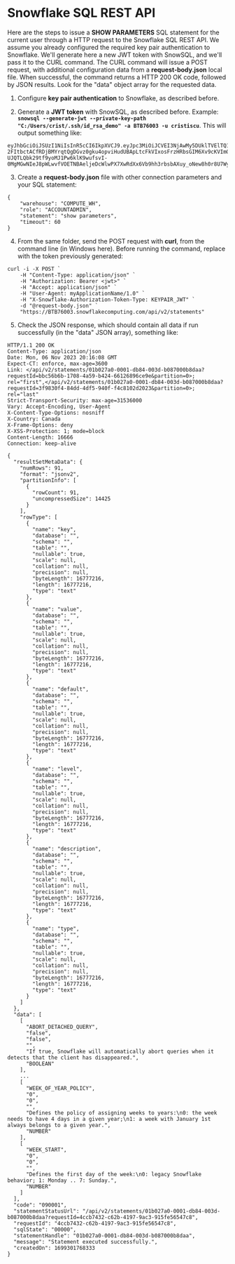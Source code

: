 # Snowflake SQL REST API

Here are the steps to issue a **SHOW PARAMETERS** SQL statement for the current user through a HTTP request to the Snowflake SQL REST API. We assume you already configured the required key pair authentication to Snowflake. We'll generate here a new JWT token with SnowSQL, and we'll pass it to the CURL command. The CURL command will issue a POST request, with additional configuration data from a **request-body.json** local file. When successful, the command returns a HTTP 200 OK code, followed by JSON results. Look for the "data" object array for the requested data.

1. Configure **key pair authentication** to Snowflake, as described before.

2. Generate a **JWT token** with SnowSQL, as described before. Example: **`snowsql --generate-jwt --private-key-path "C:/Users/crist/.ssh/id_rsa_demo" -a BTB76003 -u cristiscu`**. This will output something like:
```
eyJhbGciOiJSUzI1NiIsInR5cCI6IkpXVCJ9.eyJpc3MiOiJCVEI3NjAwMy5DUklTVElTQ1UuU0hBMjU2OjVIYmtsbHRtaGNFNTVObmFFZnJQSmN3eUtJOFlEQWdFRVNMTFdXNHkzbWc9Iiwic3ViIjoiQlRCNzYwMDMuQ1JJU1RJU0NVIiwiaWF0IjoxNjk5MzAxMzk5LCJleHAiOjE2OTkzODc3OTl9.dm0DX7EOzoWCLuZWjhsbfWSO66Qqvg-2FItbctACfRDjBMYrqtQgDGvz0gku4opviHudUBApLtcFkVIxosFrzHRbsGIM6Xv9cKVImQK40CodGViR3L1CrWWXYp_s572JCyd1kqMVbmEI_8xa4TtKWuE41pH44Ea7mXAOPeAoHsJXZpbodFFitUe7ozeKav9eaI4x94hw9NlRX-UJQTLQbk29tf9yoMJ1Pw6klK9wufsvI-0MgMGwNIeJ8pWLwvfVOETNBAeljeDcWlwPX7XwRdXx6Vb9hh3rbsbAXuy_oNew8h0r8U7WysxmVBvKaAdFzbhFEHlRnqSqwbwtJGkE2A
```

3. Create a **request-body.json** file with other connection parameters and your SQL statement:
```
{
    "warehouse": "COMPUTE_WH",
    "role": "ACCOUNTADMIN",
    "statement": "show parameters",
    "timeout": 60
}
```

4. From the same folder, send the POST request with **curl**, from the command line (in Windows here). Before running the command, replace **<jwt>** with the token previously generated:
```
curl -i -X POST `
    -H "Content-Type: application/json" `
    -H "Authorization: Bearer <jwt>" `
    -H "Accept: application/json" `
    -H "User-Agent: myApplicationName/1.0" `
    -H "X-Snowflake-Authorization-Token-Type: KEYPAIR_JWT" `
    -d "@request-body.json" `
    "https://BTB76003.snowflakecomputing.com/api/v2/statements"
```

5. Check the JSON response, which should contain all data if run successfully (in the "data" JSON array), something like:

```
HTTP/1.1 200 OK
Content-Type: application/json
Date: Mon, 06 Nov 2023 20:16:08 GMT
Expect-CT: enforce, max-age=3600
Link: </api/v2/statements/01b027a0-0001-db84-003d-b087000b8daa?requestId=bbc56b6b-1708-4a59-b424-66126896ce9e&partition=0>; rel="first",</api/v2/statements/01b027a0-0001-db84-003d-b087000b8daa?requestId=3f9830f4-84dd-4df5-940f-f4c8102d2023&partition=0>; rel="last"
Strict-Transport-Security: max-age=31536000
Vary: Accept-Encoding, User-Agent
X-Content-Type-Options: nosniff
X-Country: Canada
X-Frame-Options: deny
X-XSS-Protection: 1; mode=block
Content-Length: 16666
Connection: keep-alive

{
  "resultSetMetaData": {
    "numRows": 91,
    "format": "jsonv2",
    "partitionInfo": [
      {
        "rowCount": 91,
        "uncompressedSize": 14425
      }
    ],
    "rowType": [
      {
        "name": "key",
        "database": "",
        "schema": "",
        "table": "",
        "nullable": true,
        "scale": null,
        "collation": null,
        "precision": null,
        "byteLength": 16777216,
        "length": 16777216,
        "type": "text"
      },
      {
        "name": "value",
        "database": "",
        "schema": "",
        "table": "",
        "nullable": true,
        "scale": null,
        "collation": null,
        "precision": null,
        "byteLength": 16777216,
        "length": 16777216,
        "type": "text"
      },
      {
        "name": "default",
        "database": "",
        "schema": "",
        "table": "",
        "nullable": true,
        "scale": null,
        "collation": null,
        "precision": null,
        "byteLength": 16777216,
        "length": 16777216,
        "type": "text"
      },
      {
        "name": "level",
        "database": "",
        "schema": "",
        "table": "",
        "nullable": true,
        "scale": null,
        "collation": null,
        "precision": null,
        "byteLength": 16777216,
        "length": 16777216,
        "type": "text"
      },
      {
        "name": "description",
        "database": "",
        "schema": "",
        "table": "",
        "nullable": true,
        "scale": null,
        "collation": null,
        "precision": null,
        "byteLength": 16777216,
        "length": 16777216,
        "type": "text"
      },
      {
        "name": "type",
        "database": "",
        "schema": "",
        "table": "",
        "nullable": true,
        "scale": null,
        "collation": null,
        "precision": null,
        "byteLength": 16777216,
        "length": 16777216,
        "type": "text"
      }
    ]
  },
  "data": [
    [
      "ABORT_DETACHED_QUERY",
      "false",
      "false",
      "",
      "If true, Snowflake will automatically abort queries when it detects that the client has disappeared.",
      "BOOLEAN"
    ],
    ...
    [
      "WEEK_OF_YEAR_POLICY",
      "0",
      "0",
      "",
      "Defines the policy of assigning weeks to years:\n0: the week needs to have 4 days in a given year;\n1: a week with January 1st always belongs to a given year.",
      "NUMBER"
    ],
    [
      "WEEK_START",
      "0",
      "0",
      "",
      "Defines the first day of the week:\n0: legacy Snowflake behavior; 1: Monday .. 7: Sunday.",
      "NUMBER"
    ]
  ],
  "code": "090001",
  "statementStatusUrl": "/api/v2/statements/01b027a0-0001-db84-003d-b087000b8daa?requestId=4ccb7432-c62b-4197-9ac3-915fe56547c8",
  "requestId": "4ccb7432-c62b-4197-9ac3-915fe56547c8",
  "sqlState": "00000",
  "statementHandle": "01b027a0-0001-db84-003d-b087000b8daa",
  "message": "Statement executed successfully.",
  "createdOn": 1699301768333
}
```
